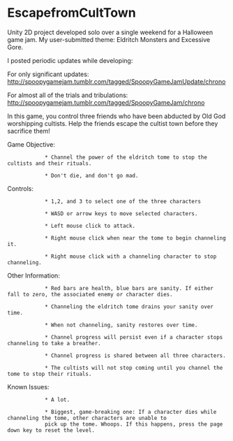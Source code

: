 # EscapefromCultTown
Unity 2D project developed solo over a single weekend for a Halloween game jam. My user-submitted theme: Eldritch Monsters and Excessive Gore.

I posted periodic updates while developing:

For only significant updates: http://spoopygamejam.tumblr.com/tagged/SpoopyGameJamUpdate/chrono

For almost all of the trials and tribulations: http://spoopygamejam.tumblr.com/tagged/SpoopyGameJam/chrono
    
    
In this game, you control three friends who have been abducted by Old God worshipping cultists. Help the friends escape
the cultist town before they sacrifice them!


Game Objective: 

                * Channel the power of the eldritch tome to stop the cultists and their rituals.
                
                * Don't die, and don't go mad.
                
Controls:

                * 1,2, and 3 to select one of the three characters
                
                * WASD or arrow keys to move selected characters.
                
                * Left mouse click to attack.
                
                * Right mouse click when near the tome to begin channeling it.
                
                * Right mouse click with a channeling character to stop channeling.
                
Other Information:

                * Red bars are health, blue bars are sanity. If either fall to zero, the associated enemy or character dies.
                
                * Channeling the eldritch tome drains your sanity over time.
                
                * When not channeling, sanity restores over time.
                
                * Channel progress will persist even if a character stops channeling to take a breather.
                
                * Channel progress is shared between all three characters.
                
                * The cultists will not stop coming until you channel the tome to stop their rituals.
                
Known Issues:

                * A lot.
                
                * Biggest, game-breaking one: If a character dies while channeling the tome, other characters are unable to 
                pick up the tome. Whoops. If this happens, press the page down key to reset the level.
